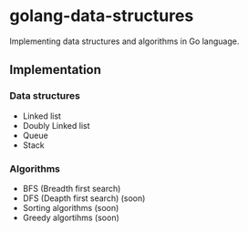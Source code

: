 # golang-data-structures
Implementing data structures and algorithms in Go language.

## Implementation

### Data structures
- Linked list
- Doubly Linked list
- Queue
- Stack

### Algorithms 
- BFS (Breadth first search)
- DFS (Deapth first search) (soon)
- Sorting algorithms (soon)
- Greedy algortihms (soon)
